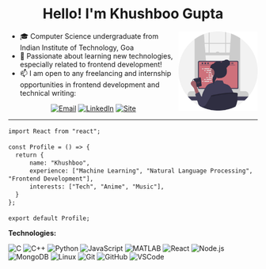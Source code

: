 <h1 align="center">Hello! I'm Khushboo Gupta</h1>

<div>

<img align='right' height='160' src='assets/programming.svg'>

- :mortar_board: Computer Science undergraduate from Indian Institute of Technology, Goa
- :blue_book: Passionate about learning new technologies, especially related to frontend development!
- :mailbox: I am open to any freelancing and internship opportunities in frontend development and technical writing:

<center>

[![Email](https://img.shields.io/badge/-EMAIL-D14836?style=for-the-badge&logo=gmail&logoColor=white)](https:guptakhushi345@gmail.com)
[![LinkedIn](https://img.shields.io/badge/-LINKEDIN-0077B5?style=for-the-badge&logo=linkedin&logoColor=white)](https://www.linkedin.com/in/khushboogupta13/)
[![Site](https://img.shields.io/badge/site-10B420.svg?style=for-the-badge&logo=github)](https://khushboogupta13.github.io/) 


---

</center>

```tsx
import React from "react";

const Profile = () => {
  return {
      name: "Khushboo",
      experience: ["Machine Learning", "Natural Language Processing", "Frontend Development"],
      interests: ["Tech", "Anime", "Music"],
  }
};

export default Profile;
```

</div>

**Technologies:**

![C](https://img.shields.io/badge/-C-000000?style=flat&logo=C)
![C++](https://img.shields.io/badge/-C++-000000?style=flat&logo=C%2B%2B&logoColor=00599C)
![Python](https://img.shields.io/badge/-Python-000000?style=flat&logo=python)
![JavaScript](https://img.shields.io/badge/-JavaScript-000000?&logo=javascript)
![MATLAB](https://img.shields.io/badge/-MATLAB-000?&logo=MATLAB)
![React](https://img.shields.io/badge/-React-000?&logo=React)
![Node.js](https://img.shields.io/badge/-Node-000?&logo=node.js)
![MongoDB](https://img.shields.io/badge/-MongoDB-000?&logo=mongodb&logoColor=47A248)
![Linux](https://img.shields.io/badge/-Linux-000?&logo=Linux&logoColor=FFF)
![Git](https://img.shields.io/badge/-Git-000?&logo=git)
![GitHub](https://img.shields.io/badge/-GitHub-000000?&logo=github)
![VSCode](https://img.shields.io/badge/-VSCode-000?&logo=Visual%20Studio%20Code&logoColor=007ACC)


